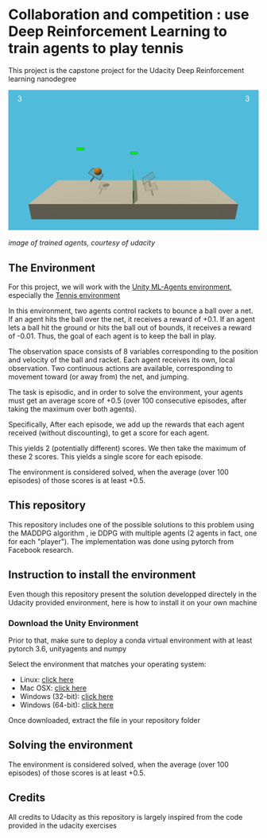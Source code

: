 # Collaboration and competition : use Deep Reinforcement Learning to train agents to play tennis

This project is the capstone project for the Udacity Deep Reinforcement learning nanodegree

![trained](trained.gif)

*image of trained agents, courtesy of udacity*

## The Environment
For this project, we will work with the [Unity ML-Agents environment](https://github.com/Unity-Technologies/ml-agents/blob/master/docs/Installation.md), especially the [Tennis environment](https://github.com/Unity-Technologies/ml-agents/blob/master/docs/Learning-Environment-Examples.md#tennis)

In this environment, two agents control rackets to bounce a ball over a net. If an agent hits the ball over the net, it receives a reward of +0.1. If an agent lets a ball hit the ground or hits the ball out of bounds, it receives a reward of -0.01. Thus, the goal of each agent is to keep the ball in play.

The observation space consists of 8 variables corresponding to the position and velocity of the ball and racket. Each agent receives its own, local observation. Two continuous actions are available, corresponding to movement toward (or away from) the net, and jumping.

The task is episodic, and in order to solve the environment, your agents must get an average score of +0.5 (over 100 consecutive episodes, after taking the maximum over both agents). 

Specifically, After each episode, we add up the rewards that each agent received (without discounting), to get a score for each agent. 

This yields 2 (potentially different) scores. We then take the maximum of these 2 scores.
This yields a single score for each episode.

The environment is considered solved, when the average (over 100 episodes) of those scores is at least +0.5.

## This repository
This repository includes one of the possible solutions to this problem using the MADDPG algorithm , ie DDPG with multiple agents (2 agents in fact, one for each "player"). 
The implementation was done using pytorch from Facebook research.

## Instruction to install the environment
Even though this repository present the solution developped directely in the Udacity provided environment, here is how to install it on your own machine

### Download the Unity Environment

Prior to that, make sure to deploy a conda virtual environment with at least pytorch 3.6, unityagents and numpy

Select the environment that matches your operating system:

  - Linux: [click here](https://s3-us-west-1.amazonaws.com/udacity-drlnd/P3/Tennis/Tennis_Linux.zip)
  - Mac OSX: [click here](https://s3-us-west-1.amazonaws.com/udacity-drlnd/P3/Tennis/Tennis.app.zip)
  - Windows (32-bit): [click here](https://s3-us-west-1.amazonaws.com/udacity-drlnd/P3/Tennis/Tennis_Windows_x86.zip)
  - Windows (64-bit): [click here](https://s3-us-west-1.amazonaws.com/udacity-drlnd/P3/Tennis/Tennis_Windows_x86_64.zip)

Once downloaded, extract the file in your repository folder

## Solving the environment
The environment is considered solved, when the average (over 100 episodes) of those scores is at least +0.5.

## Credits

All credits to Udacity as this repository is largely inspired from the code provided in the udacity exercises
